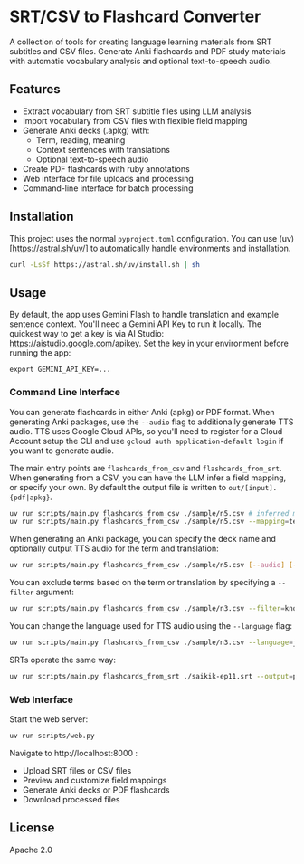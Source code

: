 # SRT/CSV to Flashcard Converter

A collection of tools for creating language learning materials from SRT
subtitles and CSV files. Generate Anki flashcards and PDF study materials with
automatic vocabulary analysis and optional text-to-speech audio.

## Features

- Extract vocabulary from SRT subtitle files using LLM analysis
- Import vocabulary from CSV files with flexible field mapping
- Generate Anki decks (.apkg) with:
  - Term, reading, meaning
  - Context sentences with translations
  - Optional text-to-speech audio
- Create PDF flashcards with ruby annotations
- Web interface for file uploads and processing
- Command-line interface for batch processing

## Installation

This project uses the normal `pyproject.toml` configuration.  You can use
(uv)[https://astral.sh/uv/] to automatically handle environments and
installation.

```bash
curl -LsSf https://astral.sh/uv/install.sh | sh
```

## Usage

By default, the app uses Gemini Flash to handle translation and example sentence
context. You'll need a Gemini API Key to run it locally. The quickest way to get
a key is via AI Studio: https://aistudio.google.com/apikey. Set the key in your
environment before running the app:

```
export GEMINI_API_KEY=...
```


### Command Line Interface

You can generate flashcards in either Anki (apkg) or PDF format. When generating
Anki packages, use the `--audio` flag to additionally generate TTS audio. TTS
uses Google Cloud APIs, so you'll need to register for a Cloud Account setup the
CLI and use `gcloud auth application-default login` if you want to generate
audio.

The main entry points are `flashcards_from_csv` and `flashcards_from_srt`. When
generating from a CSV, you can have the LLM infer a field mapping, or specify
your own. By default the output file is written to `out/[input].{pdf|apkg}`.

```bash
uv run scripts/main.py flashcards_from_csv ./sample/n5.csv # inferred mapping
uv run scripts/main.py flashcards_from_csv ./sample/n5.csv --mapping=term=B
```

When generating an Anki package, you can specify the deck name and optionally
output TTS audio for the term and translation:

```bash
uv run scripts/main.py flashcards_from_csv ./sample/n5.csv [--audio] [--deck-name=JLPT::N5]
```

You can exclude terms based on the term or translation by specifying a `--filter` argument:

```bash
uv run scripts/main.py flashcards_from_csv ./sample/n3.csv --filter=known.txt --filter=./sample/n4.csv --filter=./sample/n5.csv --output=pdf
```

You can change the language used for TTS audio using the `--language` flag:

```bash
uv run scripts/main.py flashcards_from_csv ./sample/n3.csv --language=japanese
```

SRTs operate the same way:

```bash
uv run scripts/main.py flashcards_from_srt ./saikik-ep11.srt --output=pdf
```

### Web Interface

Start the web server:

```bash
uv run scripts/web.py
```

Navigate to http://localhost:8000 :
- Upload SRT files or CSV files
- Preview and customize field mappings
- Generate Anki decks or PDF flashcards
- Download processed files

## License

Apache 2.0
